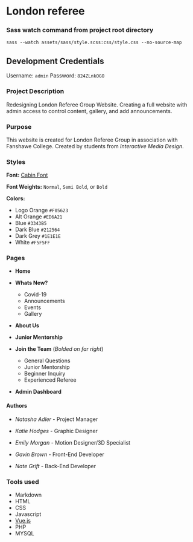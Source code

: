 # London referee

### Sass watch command from project root directory
`sass --watch assets/sass/style.scss:css/style.css --no-source-map`

## Development Credentials
Username: `admin`
Password: `824ZLnkOGO`

### Project Description

Redesigning London Referee Group Website.  Creating a full website with admin access to control content, gallery, and add announcements.

### Purpose

This website is created for London Referee Group in association with Fanshawe College.  Created by students from *Interactive Media Design*.

### Styles
**Font:** [Cabin Font](https://fonts.google.com/specimen/Cabin)

**Font Weights:** `Normal`, `Semi Bold`, or `Bold`

**Colors:**
- Logo Orange `#F05623`
- Alt Orange `#ED6A21`
- Blue `#3343B5`
- Dark Blue `#212564`
- Dark Grey `#1E1E1E`
- White `#F5F5FF`


### Pages

- **Home**
- **Whats New?**
    - Covid-19
    - Announcements
    - Events
    - Gallery

- **About Us**
- **Junior Mentorship**
- **Join the Team** (*Bolded on far right*)
    - General Questions
    - Junior Mentorship
    - Beginner Inquiry
    - Experienced Referee

- **Admin Dashboard**

#### Authors
- *Natasha Adler* - Project Manager
- *Katie Hodges* - Graphic Designer
- *Emily Morgan* - Motion Designer/3D Specialist

- *Gavin Brown* - Front-End Developer
- *Nate Grift* - Back-End Developer

### Tools used

- Markdown
- HTML
- CSS
- Javascript
- [Vue.js](https://vuejs.org/https://vuejs.org/)
- PHP
- MYSQL

